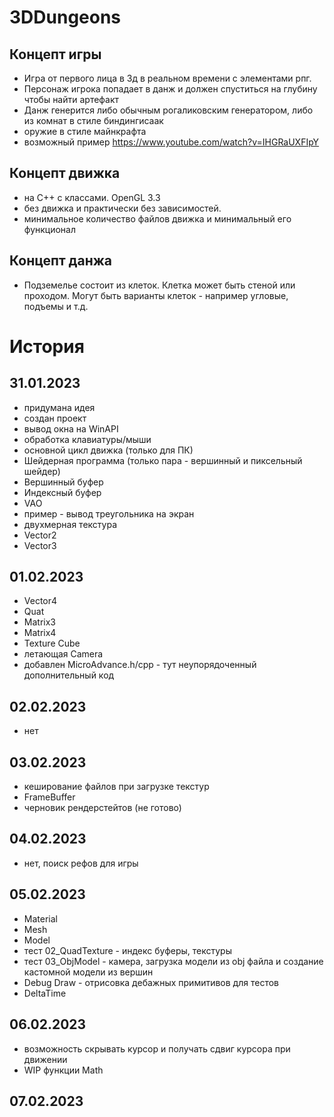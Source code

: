 ﻿# 3DDungeons

## Концепт игры
- Игра от первого лица в 3д в реальном времени с элементами рпг.
- Персонаж игрока попадает в данж и должен спуститься на глубину чтобы найти артефакт
- Данж генерится либо обычным рогаликовским генератором, либо из комнат в стиле биндингисаак
- оружие в стиле майнкрафта
- возможный пример https://www.youtube.com/watch?v=IHGRaUXFIpY

## Концепт движка
- на С++ с классами. OpenGL 3.3
- без движка и практически без зависимостей.
- минимальное количество файлов движка и минимальный его функционал

## Концепт данжа
- Подземелье состоит из клеток. Клетка может быть стеной или проходом. Могут быть варианты клеток - например угловые, подъемы и т.д.

# История
## 31.01.2023
- придумана идея
- создан проект
- вывод окна на WinAPI
- обработка клавиатуры/мыши
- основной цикл движка (только для ПК)
- Шейдерная программа (только пара - вершинный и пиксельный шейдер)
- Вершинный буфер
- Индексный буфер
- VAO
- пример - вывод треугольника на экран
- двухмерная текстура
- Vector2
- Vector3

## 01.02.2023
- Vector4
- Quat
- Matrix3
- Matrix4
- Texture Cube
- летающая Camera
- добавлен MicroAdvance.h/cpp - тут неупорядоченный дополнительный код

## 02.02.2023
- нет

## 03.02.2023
- кеширование файлов при загрузке текстур
- FrameBuffer
- черновик рендерстейтов (не готово)

## 04.02.2023
- нет, поиск рефов для игры

## 05.02.2023
- Material
- Mesh
- Model
- тест 02_QuadTexture - индекс буферы, текстуры
- тест 03_ObjModel - камера, загрузка модели из obj файла и создание кастомной модели из вершин
- Debug Draw - отрисовка дебажных примитивов для тестов
- DeltaTime

## 06.02.2023
- возможность скрывать курсор и получать сдвиг курсора при движении
- WIP функции Math

## 07.02.2023